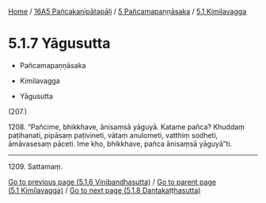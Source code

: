 
[Home](/) / [16A5 Pañcakanipātapāḷi](../...md) / [5 Pañcamapaṇṇāsaka](...md) / [5.1 Kimilavagga](../16A5/5/5.1.md)

# 5.1.7 Yāgusutta

* Pañcamapaṇṇāsaka

* Kimilavagga

* Yāgusutta

(207.)

1208\. “Pañcime, bhikkhave, ānisaṃsā yāguyā. Katame pañca? Khuddaṃ paṭihanati, pipāsaṃ paṭivineti, vātaṃ anulometi, vatthiṃ sodheti, āmāvasesaṃ pāceti. Ime kho, bhikkhave, pañca ānisaṃsā yāguyā”ti.

---

1209\. Sattamaṃ.



[Go to previous page (5.1.6 Vinibandhasutta)](5.1.6.md) / [Go to parent page (5.1 Kimilavagga)](../16A5/5/5.1.md) / [Go to next page (5.1.8 Dantakaṭṭhasutta)](5.1.8.md)


